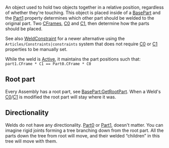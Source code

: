 An object used to hold two objects together in a relative position, regardless of whether they're touching. This object is placed inside of a [BasePart](https://developer.roblox.com/en-us/api-reference/class/BasePart) and the [Part1](https://developer.roblox.com/en-us/api-reference/property/JointInstance/Part1) property determines which other part should be welded to the original part. Two [CFrames](https://developer.roblox.com/en-us/api-reference/datatype/CFrame), [C0](https://developer.roblox.com/en-us/api-reference/property/JointInstance/C0) and [C1](https://developer.roblox.com/en-us/api-reference/property/JointInstance/C1), then determine how the parts should be placed.

See also [WeldConstraint](https://developer.roblox.com/en-us/api-reference/class/WeldConstraint) for a newer alternative using the `Articles/Constraints|constraints` system that does not require [C0](https://developer.roblox.com/en-us/api-reference/property/JointInstance/C0) or [C1](https://developer.roblox.com/en-us/api-reference/property/JointInstance/C1) properties to be manually set.

While the weld is [Active](https://developer.roblox.com/en-us/api-reference/property/JointInstance/Active), it maintains the part positions such that:  
`part1.CFrame * C1 == Part0.CFrame * C0`

Root part
---------

Every Assembly has a root part, see [BasePart:GetRootPart](https://developer.roblox.com/en-us/api-reference/function/BasePart/GetRootPart). When a Weld's [C0](https://developer.roblox.com/en-us/api-reference/property/JointInstance/C0)/[C1](https://developer.roblox.com/en-us/api-reference/property/JointInstance/C1) is modified the root part will stay where it was.

Directionality
--------------

Welds do not have any directionality. [Part0](https://developer.roblox.com/en-us/api-reference/property/JointInstance/Part0) or [Part1](https://developer.roblox.com/en-us/api-reference/property/JointInstance/Part1), doesn't matter. You can imagine rigid joints forming a tree branching down from the root part. All the parts down the tree from root will move, and their welded “children” in this tree will move with them.